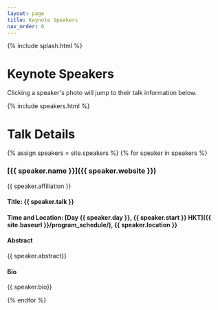 ```yaml
---
layout: page
title: Keynote Speakers
nav_order: 6
---
```


{% include splash.html %}


# Keynote Speakers

Clicking a speaker's photo will jump to their talk information below.

{% include speakers.html %}

# Talk Details

{% assign speakers = site.speakers %}
{% for speaker in speakers %}

### [{{ speaker.name }}]({{ speaker.website }})

{{ speaker.affiliation }}

#### Title: {{ speaker.talk }}

#### Time and Location: [Day {{ speaker.day }}, {{ speaker.start }} HKT]({{ site.baseurl }}/program_schedule/), {{ speaker.location }}

#### Abstract
{{ speaker.abstract}}

#### Bio
{{ speaker.bio}}

{% endfor %}

